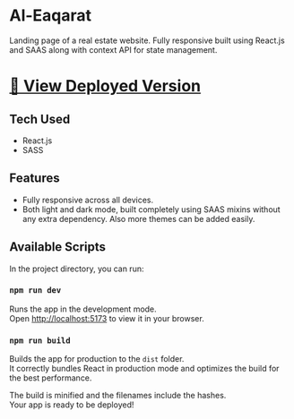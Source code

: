 # Al-Eaqarat

Landing page of a real estate website. Fully responsive built using React.js and SAAS along with context API for state management.

# [🔗 View Deployed Version](https://al-eaqayat.vercel.app/)

## Tech Used

- React.js
- SASS

## Features

- Fully responsive across all devices.
- Both light and dark mode, built completely using SAAS mixins without any extra dependency. Also more themes can be added easily.

## Available Scripts

In the project directory, you can run:

### `npm run dev`

Runs the app in the development mode.\
Open [http://localhost:5173](http://localhost:5173) to view it in your browser.

### `npm run build`

Builds the app for production to the `dist` folder.\
It correctly bundles React in production mode and optimizes the build for the best performance.

The build is minified and the filenames include the hashes.\
Your app is ready to be deployed!

